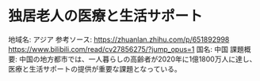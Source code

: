 # 独居老人の医療と生活サポート

地域名: アジア
参考ソース: https://zhuanlan.zhihu.com/p/651892998 https://www.bilibili.com/read/cv27856275/?jump_opus=1
国名: 中国
課題概要: 中国の地方都市では、一人暮らしの高齢者が2020年に1億1800万人に達し、医療と生活サポートの提供が重要な課題となっている。